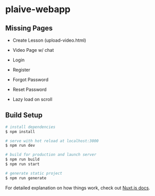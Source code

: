 # plaive-webapp

## Missing Pages
 - Create Lesson (upload-video.html)
 - Video Page w/ chat
 - Login
 - Register
 - Forgot Password
 - Reset Password

 - Lazy load on scroll

## Build Setup

```bash
# install dependencies
$ npm install

# serve with hot reload at localhost:3000
$ npm run dev

# build for production and launch server
$ npm run build
$ npm run start

# generate static project
$ npm run generate
```

For detailed explanation on how things work, check out [Nuxt.js docs](https://nuxtjs.org).
